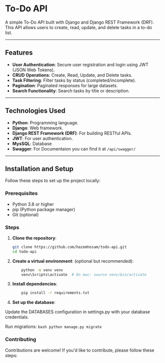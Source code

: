 # To-Do API

A simple To-Do API built with Django and Django REST Framework (DRF). This API allows users to create, read, update, and delete tasks in a to-do list.

---

## Features

- **User Authentication**: Secure user registration and login using JWT (JSON Web Tokens).
- **CRUD Operations**: Create, Read, Update, and Delete tasks.
- **Task Filtering**: Filter tasks by status (completed/incomplete).
- **Pagination**: Paginated responses for large datasets.
- **Search Functionality**: Search tasks by title or description.

---

## Technologies Used

- **Python**: Programming language.
- **Django**: Web framework.
- **Django REST Framework (DRF)**: For building RESTful APIs.
- **JWT**: For user authentication.
- **MysSQL**: Database
- **Swagger**: For Documentaion you can find it at ```/api/swagger/```

---

## Installation and Setup

Follow these steps to set up the project locally:

### Prerequisites

- Python 3.8 or higher
- pip (Python package manager)
- Git (optional)

### Steps

1. **Clone the repository**:
   ```bash
   git clone https://github.com/hazemhosam/todo-api.git
   cd todo-api 
   ``` 
2. **Create a virtual environment**: (optional but recommended):
    ```bash
        python -m venv venv
        venv\Scripts\activate  # On mac: source venv/bin/activate 
    ```     
3. **Install dependencies**:

    ```bash
        pip install -r requirements.txt
    ```
4. **Set up the database**:

  Update the DATABASES configuration in settings.py with your database credentials.

  Run migrations:
    ```bash
        python manage.py migrate
    ```   

### Contributing
Contributions are welcome! If you'd like to contribute, please follow these steps:
